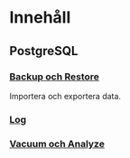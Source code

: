 # Innehåll

## PostgreSQL

### [Backup och Restore](backup-och-restore/backup-och-restore.md)
Importera och exportera data.

### [Log](log/log.md)

### [Vacuum och Analyze](vacuum-och-analyze/vacuum-och-analyze.md)